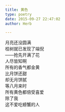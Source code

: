 ```yaml
---  
title: 黄色  
type: poetry  
date: 2015-09-27 22:47:02  
author: Herb  

---    
```

月亮还没圆满    
桂树就已发现了端倪    
——抢先开满了花    
人尽皆知啊    
所有的香气都金黄    
比月饼还甜    
却无月饼腻    
等八月来时    
所有黄色都倍受喜爱    
除了我    
这不爱吃螃蟹的人  
